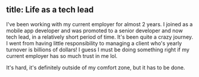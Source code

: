 title: Life as a tech lead
---

I've been working with my current employer for almost 2 years. I joined as a mobile app developer and was promoted to a senior developer and now tech lead, in a relatively short period of time. It's been quite a crazy journey. I went from having little responsibility to managing a client who's yearly turnover is billions of dollars! I guess I must be doing something right if my current employer has so much trust in me lol.

It's hard, it's definitely outside of my comfort zone, but it has to be done.

